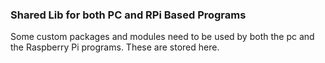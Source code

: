 ### Shared Lib for both PC and RPi Based Programs

Some custom packages and modules need to be used by both the 
pc and the Raspberry Pi programs. These are stored here.

